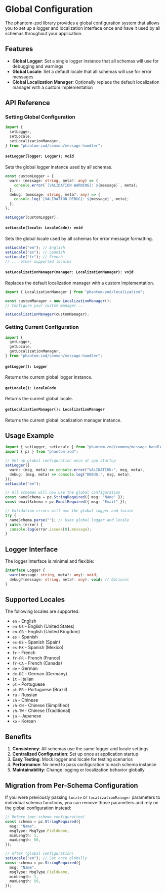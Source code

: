 # Global Configuration

The phantom-zod library provides a global configuration system that allows you to set up a logger and localization interface once and have it used by all schemas throughout your application.

## Features

- **Global Logger**: Set a single logger instance that all schemas will use for debugging and warnings
- **Global Locale**: Set a default locale that all schemas will use for error messages
- **Global Localization Manager**: Optionally replace the default localization manager with a custom implementation

## API Reference

### Setting Global Configuration

```typescript
import {
  setLogger,
  setLocale,
  setLocalizationManager,
} from "phantom-zod/common/message-handler";
```

#### `setLogger(logger: Logger): void`

Sets the global logger instance used by all schemas.

```typescript
const customLogger = {
  warn: (message: string, meta?: any) => {
    console.error(`[VALIDATION WARNING]: ${message}`, meta);
  },
  debug: (message: string, meta?: any) => {
    console.log(`[VALIDATION DEBUG]: ${message}`, meta);
  },
};

setLogger(customLogger);
```

#### `setLocale(locale: LocaleCode): void`

Sets the global locale used by all schemas for error message formatting.

```typescript
setLocale("en"); // English
setLocale("es"); // Spanish
setLocale("fr"); // French
// ... other supported locales
```

#### `setLocalizationManager(manager: LocalizationManager): void`

Replaces the default localization manager with a custom implementation.

```typescript
import { LocalizationManager } from "phantom-zod/localization";

const customManager = new LocalizationManager();
// Configure your custom manager...

setLocalizationManager(customManager);
```

### Getting Current Configuration

```typescript
import {
  getLogger,
  getLocale,
  getLocalizationManager,
} from "phantom-zod/common/message-handler";
```

#### `getLogger(): Logger`

Returns the current global logger instance.

#### `getLocale(): LocaleCode`

Returns the current global locale.

#### `getLocalizationManager(): LocalizationManager`

Returns the current global localization manager instance.

## Usage Example

```typescript
import { setLogger, setLocale } from "phantom-zod/common/message-handler";
import { pz } from "phantom-zod";

// Set up global configuration once at app startup
setLogger({
  warn: (msg, meta) => console.error("VALIDATION:", msg, meta),
  debug: (msg, meta) => console.log("DEBUG:", msg, meta),
});
setLocale("en");

// All schemas will now use the global configuration
const nameSchema = pz.StringRequired({ msg: "Name" });
const emailSchema = pz.EmailRequired({ msg: "Email" });

// Validation errors will use the global logger and locale
try {
  nameSchema.parse(""); // Uses global logger and locale
} catch (error) {
  console.log(error.issues[0].message);
}
```

## Logger Interface

The logger interface is minimal and flexible:

```typescript
interface Logger {
  warn(message: string, meta?: any): void;
  debug?(message: string, meta?: any): void; // Optional
}
```

## Supported Locales

The following locales are supported:

- `en` - English
- `en-US` - English (United States)
- `en-GB` - English (United Kingdom)
- `es` - Spanish
- `es-ES` - Spanish (Spain)
- `es-MX` - Spanish (Mexico)
- `fr` - French
- `fr-FR` - French (France)
- `fr-CA` - French (Canada)
- `de` - German
- `de-DE` - German (Germany)
- `it` - Italian
- `pt` - Portuguese
- `pt-BR` - Portuguese (Brazil)
- `ru` - Russian
- `zh` - Chinese
- `zh-CN` - Chinese (Simplified)
- `zh-TW` - Chinese (Traditional)
- `ja` - Japanese
- `ko` - Korean

## Benefits

1. **Consistency**: All schemas use the same logger and locale settings
2. **Centralized Configuration**: Set up once at application startup
3. **Easy Testing**: Mock logger and locale for testing scenarios
4. **Performance**: No need to pass configuration to each schema instance
5. **Maintainability**: Change logging or localization behavior globally

## Migration from Per-Schema Configuration

If you were previously passing `locale` or `localizationManager` parameters to individual schema functions, you can remove those parameters and rely on the global configuration instead:

```typescript
// Before (per-schema configuration)
const schema = pz.StringRequired({
  msg: "Name",
  msgType: MsgType.FieldName,
  minLength: 1,
  maxLength: 50,
});

// After (global configuration)
setLocale("en"); // Set once globally
const schema = pz.StringRequired({
  msg: "Name",
  msgType: MsgType.FieldName,
  minLength: 1,
  maxLength: 50,
});
```

